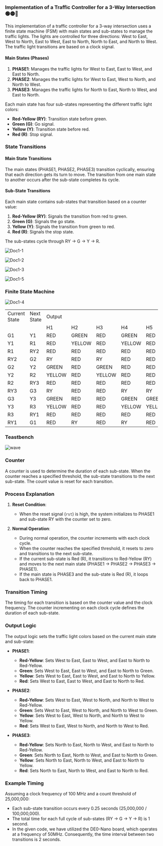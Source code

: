 ### Implementation of a Traffic Controller for a 3-Way Intersection 🟢🟡🔴
 
This implementation of a traffic controller for a 3-way intersection uses a finite state machine (FSM) with main states and sub-states to manage the traffic lights. The lights are controlled for three directions: West to East, West to North, East to West, East to North, North to East, and North to West. The traffic light transitions are based on a clock signal.

#### Main States (Phases)
1. **PHASE1**: Manages the traffic lights for West to East, East to West, and East to North.
2. **PHASE2**: Manages the traffic lights for West to East, West to North, and North to West.
3. **PHASE3**: Manages the traffic lights for North to East, North to West, and East to North.

Each main state has four sub-states representing the different traffic light colors:
- **Red-Yellow (RY)**: Transition state before green.
- **Green (G)**: Go signal.
- **Yellow (Y)**: Transition state before red.
- **Red (R)**: Stop signal.

### State Transitions

#### Main State Transitions
The main states (PHASE1, PHASE2, PHASE3) transition cyclically, ensuring that each direction gets its turn to move. The transition from one main state to another occurs after the sub-state completes its cycle.

#### Sub-State Transitions
Each main state contains sub-states that transition based on a counter value:
1. **Red-Yellow (RY)**: Signals the transition from red to green.
2. **Green (G)**: Signals the go state.
3. **Yellow (Y)**: Signals the transition from green to red.
4. **Red (R)**: Signals the stop state.

The sub-states cycle through RY -> G -> Y -> R.

![Doc1-1](https://github.com/LasiduDilshan/T-Junction-Traffic-Light-System/assets/126545632/3e3a3520-e310-4d96-ae05-2207393d231d)

![Doc1-2](https://github.com/LasiduDilshan/T-Junction-Traffic-Light-System/assets/126545632/6960cb3d-b73f-4143-a974-da25132f3bff)

![Doc1-3](https://github.com/LasiduDilshan/T-Junction-Traffic-Light-System/assets/126545632/ee2df573-e531-409c-b889-4355bd408d4b)

![Doc1-5](https://github.com/LasiduDilshan/T-Junction-Traffic-Light-System/assets/126545632/4fa39382-0885-4903-8a74-c2f254ebff45)

### Finite State Machine

![Doc1-4](https://github.com/LasiduDilshan/T-Junction-Traffic-Light-System/assets/126545632/85b2ba7f-ee3e-4eb0-b4be-841c4be67aca)

<table>
    <tr>
        <td>Current State</td>
        <td>Next State</td>
        <td>Output</td>
        <td></td>
        <td></td>
        <td></td>
        <td></td>
        <td></td>
    </tr>
    <tr>
        <td></td>
        <td></td>
        <td>H1</td>
        <td>H2</td>
        <td>H3</td>
        <td>H4</td>
        <td>H5</td>
        <td>H6</td>
    </tr>
    <tr>
        <td>G1</td>
        <td>Y1</td>
        <td>RED</td>
        <td>GREEN</td>
        <td>RED</td>
        <td>GREEN</td>
        <td>RED</td>
        <td>GREEN</td>
    </tr>
    <tr>
        <td>Y1</td>
        <td>R1</td>
        <td>RED</td>
        <td>YELLOW</td>
        <td>RED</td>
        <td>YELLOW</td>
        <td>RED</td>
        <td>YELLOW</td>
    </tr>
    <tr>
        <td>R1</td>
        <td>RY2</td>
        <td>RED</td>
        <td>RED</td>
        <td>RED</td>
        <td>RED</td>
        <td>RED</td>
        <td>RED</td>
    </tr>
    <tr>
        <td>RY2</td>
        <td>G2</td>
        <td>RY</td>
        <td>RED</td>
        <td>RY</td>
        <td>RED</td>
        <td>RED</td>
        <td>RY</td>
    </tr>
    <tr>
        <td>G2</td>
        <td>Y2</td>
        <td>GREEN</td>
        <td>RED</td>
        <td>GREEN</td>
        <td>RED</td>
        <td>RED</td>
        <td>GREEN</td>
    </tr>
    <tr>
        <td>Y2</td>
        <td>R2</td>
        <td>YELLOW</td>
        <td>RED</td>
        <td>YELLOW</td>
        <td>RED</td>
        <td>RED</td>
        <td>YELLOW</td>
    </tr>
    <tr>
        <td>R2</td>
        <td>RY3</td>
        <td>RED</td>
        <td>RED</td>
        <td>RED</td>
        <td>RED</td>
        <td>RED</td>
        <td>RED</td>
    </tr>
    <tr>
        <td>RY3</td>
        <td>G3</td>
        <td>RY</td>
        <td>RED</td>
        <td>RED</td>
        <td>RY</td>
        <td>RY</td>
        <td>RED</td>
    </tr>
    <tr>
        <td>G3</td>
        <td>Y3</td>
        <td>GREEN</td>
        <td>RED</td>
        <td>RED</td>
        <td>GREEN</td>
        <td>GREEN</td>
        <td>RED</td>
    </tr>
    <tr>
        <td>Y3</td>
        <td>R3</td>
        <td>YELLOW</td>
        <td>RED</td>
        <td>RED</td>
        <td>YELLOW</td>
        <td>YELLOW</td>
        <td>RED</td>
    </tr>
    <tr>
        <td>R3</td>
        <td>RY1</td>
        <td>RED</td>
        <td>RED</td>
        <td>RED</td>
        <td>RED</td>
        <td>RED</td>
        <td>RED</td>
    </tr>
    <tr>
        <td>RY1</td>
        <td>G1</td>
        <td>RED</td>
        <td>RY</td>
        <td>RED</td>
        <td>RY</td>
        <td>RED</td>
        <td>RY</td>
    </tr>
</table>

### Teastbench 

![wave](https://github.com/LasiduDilshan/T-Junction-Traffic-Light-System/assets/126545632/f6c36922-d1cd-4b02-a6f8-f5b1f48aa4c5)

### Counter
A counter is used to determine the duration of each sub-state. When the counter reaches a specified threshold, the sub-state transitions to the next sub-state. The count value is reset for each transition.

### Process Explanation
1. **Reset Condition**:
   - When the reset signal (`rst`) is high, the system initializes to PHASE1 and sub-state RY with the counter set to zero.

2. **Normal Operation**:
   - During normal operation, the counter increments with each clock cycle.
   - When the counter reaches the specified threshold, it resets to zero and transitions to the next sub-state.
   - If the current sub-state is Red (R), it transitions to Red-Yellow (RY) and moves to the next main state (PHASE1 -> PHASE2 -> PHASE3 -> PHASE1).
   - If the main state is PHASE3 and the sub-state is Red (R), it loops back to PHASE1.

### Transition Timing
The timing for each transition is based on the counter value and the clock frequency. The counter incrementing on each clock cycle defines the duration of each sub-state.

### Output Logic
The output logic sets the traffic light colors based on the current main state and sub-state:
- **PHASE1**:
  - **Red-Yellow**: Sets West to East, East to West, and East to North to Red-Yellow.
  - **Green**: Sets West to East, East to West, and East to North to Green.
  - **Yellow**: Sets West to East, East to West, and East to North to Yellow.
  - **Red**: Sets West to East, East to West, and East to North to Red.
  
- **PHASE2**:
  - **Red-Yellow**: Sets West to East, West to North, and North to West to Red-Yellow.
  - **Green**: Sets West to East, West to North, and North to West to Green.
  - **Yellow**: Sets West to East, West to North, and North to West to Yellow.
  - **Red**: Sets West to East, West to North, and North to West to Red.
  
- **PHASE3**:
  - **Red-Yellow**: Sets North to East, North to West, and East to North to Red-Yellow.
  - **Green**: Sets North to East, North to West, and East to North to Green.
  - **Yellow**: Sets North to East, North to West, and East to North to Yellow.
  - **Red**: Sets North to East, North to West, and East to North to Red.

### Example Timing
Assuming a clock frequency of 100 MHz and a count threshold of 25,000,000:
- Each sub-state transition occurs every 0.25 seconds (25,000,000 / 100,000,000).
- The total time for each full cycle of sub-states (RY -> G -> Y -> R) is 1 second.
- In the given code, we have utilized the DE0-Nano board, which operates at a frequency of 50MHz. Consequently, the time interval between two transitions is 2 seconds.
